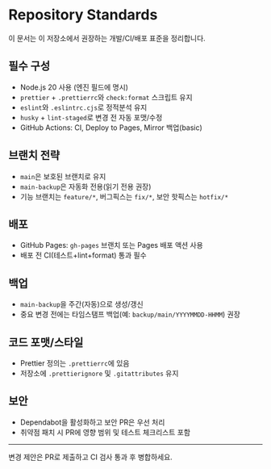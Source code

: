 # Repository Standards

이 문서는 이 저장소에서 권장하는 개발/CI/배포 표준을 정리합니다.

## 필수 구성

- Node.js 20 사용 (엔진 필드에 명시)
- `prettier` + `.prettierrc`와 `check:format` 스크립트 유지
- `eslint`와 `.eslintrc.cjs`로 정적분석 유지
- `husky` + `lint-staged`로 변경 전 자동 포맷/수정
- GitHub Actions: CI, Deploy to Pages, Mirror 백업(basic)

## 브랜치 전략

- `main`은 보호된 브랜치로 유지
- `main-backup`은 자동화 전용(읽기 전용 권장)
- 기능 브랜치는 `feature/*`, 버그픽스는 `fix/*`, 보안 핫픽스는 `hotfix/*`

## 배포

- GitHub Pages: `gh-pages` 브랜치 또는 Pages 배포 액션 사용
- 배포 전 CI(테스트+lint+format) 통과 필수

## 백업

- `main-backup`을 주간(자동)으로 생성/갱신
- 중요 변경 전에는 타임스탬프 백업(예: `backup/main/YYYYMMDD-HHMM`) 권장

## 코드 포맷/스타일

- Prettier 정의는 `.prettierrc`에 있음
- 저장소에 `.prettierignore` 및 `.gitattributes` 유지

## 보안

- Dependabot을 활성화하고 보안 PR은 우선 처리
- 취약점 패치 시 PR에 영향 범위 및 테스트 체크리스트 포함

---

변경 제안은 PR로 제출하고 CI 검사 통과 후 병합하세요.
